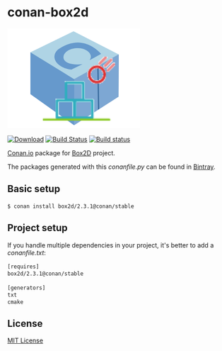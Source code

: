 # conan-box2d

![conan-box2d image](/images/conan-box2d.png)

[![Download](https://api.bintray.com/packages/conan-community/conan/box2d%3Aconan/images/download.svg?version=2.3.1%3Astable)](https://bintray.com/conan-community/conan/box2d%3Aconan/2.3.1%3Astable/link)
[![Build Status](https://travis-ci.org/conan-community/conan-box2d.svg?branch=stable%2F2.3.1)](https://travis-ci.org/conan-community/conan-box2d)
[![Build status](https://ci.appveyor.com/api/projects/status/koflwh7tj6a00o6e/branch/stable/2.3.1?svg=true)](https://ci.appveyor.com/project/danimtb/conan-box2d/branch/stable/2.3.1)

[Conan.io](https://conan.io) package for [Box2D](http://box2d.org/) project.

The packages generated with this *conanfile.py* can be found in [Bintray](https://bintray.com/conan-community/conan/box2d%3Aconan).

## Basic setup

    $ conan install box2d/2.3.1@conan/stable

## Project setup

If you handle multiple dependencies in your project, it's better to add a *conanfile.txt*:

    [requires]
    box2d/2.3.1@conan/stable

    [generators]
    txt
    cmake

## License

[MIT License](LICENSE)
